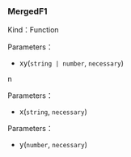 
### MergedF1


Kind：Function


Parameters：

- xy(`string | number`, `necessary`) 

n


Parameters：

- x(`string`, `necessary`) 


Parameters：

- y(`number`, `necessary`) 


